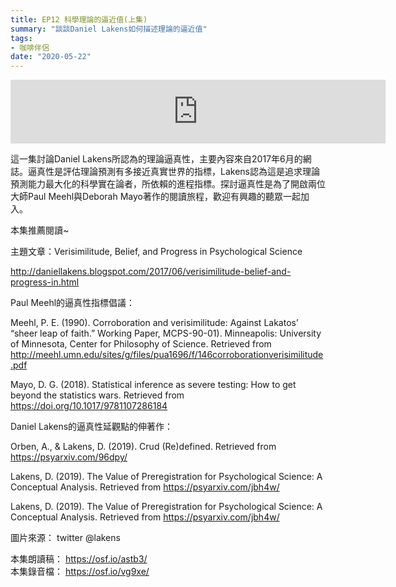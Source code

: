 ```yaml
---
title: EP12 科學理論的逼近值(上集)
summary: "談談Daniel Lakens如何描述理論的逼近值"
tags:
- 咖啡伴侶
date: "2020-05-22"
---
```


<iframe src="https://anchor.fm/opensci-cafe/embed/episodes/EP12__-eedm54/a-a292fo0" height="102px" width="600px" frameborder="0" scrolling="no"></iframe>


這一集討論Daniel Lakens所認為的理論逼真性，主要內容來自2017年6月的網誌。逼真性是評估理論預測有多接近真實世界的指標，Lakens認為這是追求理論預測能力最大化的科學實在論者，所依賴的進程指標。探討逼真性是為了開啟兩位大師Paul Meehl與Deborah Mayo著作的閱讀旅程，歡迎有興趣的聽眾一起加入。

本集推薦閱讀~

主題文章：Verisimilitude, Belief, and Progress in Psychological Science

http://daniellakens.blogspot.com/2017/06/verisimilitude-belief-and-progress-in.html

Paul Meehl的逼真性指標倡議：

Meehl, P. E. (1990). Corroboration and verisimilitude: Against Lakatos’ “sheer leap of faith.” Working Paper, MCPS-90-01). Minneapolis: University of Minnesota, Center for Philosophy of Science. Retrieved from http://meehl.umn.edu/sites/g/files/pua1696/f/146corroborationverisimilitude.pdf

Mayo, D. G. (2018). Statistical inference as severe testing: How to get beyond the statistics wars. Retrieved from https://doi.org/10.1017/9781107286184

Daniel Lakens的逼真性延觀點的伸著作：

Orben, A., & Lakens, D. (2019). Crud (Re)defined. Retrieved from https://psyarxiv.com/96dpy/

Lakens, D. (2019). The Value of Preregistration for Psychological Science: A Conceptual Analysis. Retrieved from https://psyarxiv.com/jbh4w/

Lakens, D. (2019). The Value of Preregistration for Psychological Science: A Conceptual Analysis. Retrieved from https://psyarxiv.com/jbh4w/


圖片來源： twitter @lakens

本集朗讀稿： https://osf.io/astb3/  
本集錄音檔： https://osf.io/vg9xe/
